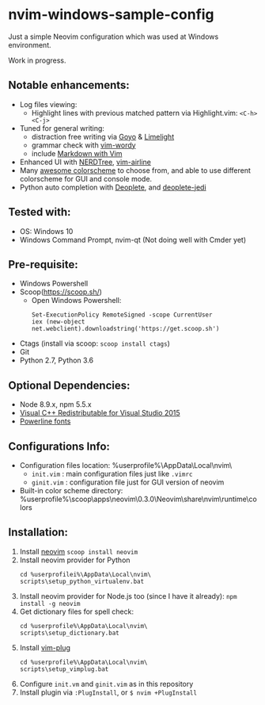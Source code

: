 nvim-windows-sample-config
===========================

Just a simple Neovim configuration which was used at Windows environment.

Work in progress.

Notable enhancements:
----------------------
- Log files viewing:
    - Highlight lines with previous matched pattern via Highlight.vim: `<C-h><C-j>`
- Tuned for general writing:
    - distraction free writing via [Goyo](https://github.com/junegunn/goyo.vim) & [Limelight](https://github.com/junegunn/limelight.vim)
    - grammar check with [vim-wordy](https://github.com/reedes/vim-wordy)
    - include [Markdown with Vim](https://github.com/gabrielelana/vim-markdown)
- Enhanced UI with [NERDTree](https://github.com/scrooloose/nerdtree), [vim-airline](https://github.com/vim-airline/vim-airline)    
- Many [awesome colorscheme](https://github.com/rafi/awesome-vim-colorschemes) to choose from, and able to use different colorscheme for GUI and console mode. 
- Python auto completion with [Deoplete](https://github.com/Shougo/deoplete.nvim), and [deoplete-jedi](https://github.com/zchee/deoplete-jedi)

Tested with:
---------------
- OS: Windows 10
- Windows Command Prompt, nvim-qt (Not doing well with Cmder yet)

Pre-requisite:
-----------------
- Windows Powershell
- Scoop(https://scoop.sh/)
    - Open Windows Powershell:
        ```console
        Set-ExecutionPolicy RemoteSigned -scope CurrentUser
        iex (new-object net.webclient).downloadstring('https://get.scoop.sh')
        ```
- Ctags (install via scoop: `scoop install ctags`)
- Git 
- Python 2.7, Python 3.6

Optional Dependencies:
-----------------------
- Node 8.9.x, npm 5.5.x
- [Visual C++ Redistributable for Visual Studio 2015](https://www.microsoft.com/en-my/download/details.aspx?id=48145)
- [Powerline fonts](https://medium.com/@slmeng/how-to-install-powerline-fonts-in-windows-b2eedecace58)

Configurations Info:
---------------------
- Configuration files location: %userprofile%\AppData\Local\nvim\
    - `init.vim` : main configuration files just like `.vimrc`
    - `ginit.vim` : configuration file just for GUI version of neovim
- Built-in color scheme directory: %userprofile%\scoop\apps\neovim\0.3.0\Neovim\share\nvim\runtime\colors

Installation:
--------------
1. Install [neovim](https://github.com/neovim/neovim/wiki/Installing-Neovim)
    `scoop install neovim`
2. Install neovim provider for Python
    ``` console
    cd %userprofilei%\AppData\Local\nvim\
    scripts\setup_python_virtualenv.bat

    ```
3. Install neovim provider for Node.js too (since I have it already): `npm install -g neovim`
4. Get dictionary files for spell check:
    ``` console
    cd %userprofile%\AppData\Local\nvim\
    scripts\setup_dictionary.bat
    ```
5. Install [vim-plug]( https://github.com/junegunn/vim-plug )
    ```console
    cd %userprofile%\AppData\Local\nvim\
    scripts\setup_vimplug.bat 
    ```
6. Configure `init.vm` and `ginit.vim` as in this repository
7. Install plugin via `:PlugInstall`, or `$ nvim +PlugInstall`
